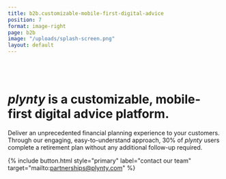 ```yaml
---
title: b2b.customizable-mobile-first-digital-advice
position: 7
format: image-right
page: b2b
image: "/uploads/splash-screen.png"
layout: default
---
```


<br/><br/>
# *plynty* is a customizable, mobile-first digital advice platform.

Deliver an unprecedented financial planning experience to your customers. Through our engaging, easy-to-understand approach, 30% of *plynty* users complete a retirement plan without any additional follow-up required.

{% include button.html style="primary" label="contact our team" target="mailto:partnerships@plynty.com" %}